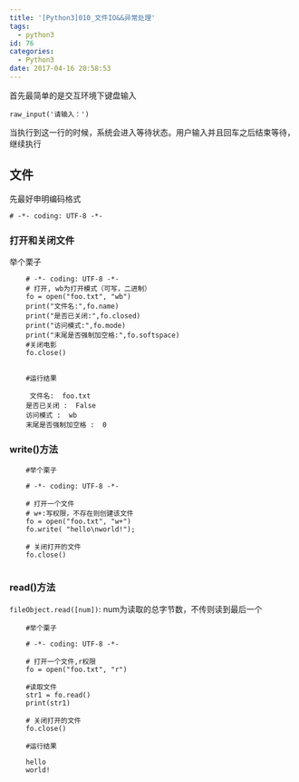 ```yaml
---
title: '[Python3]010_文件IO&&异常处理'
tags:
  - python3
id: 76
categories:
  - Python3
date: 2017-04-16 20:58:53
---
```


首先最简单的是交互环境下键盘输入

`raw_input('请输入：')`

当执行到这一行的时候，系统会进入等待状态。用户输入并且回车之后结束等待，继续执行

## 文件

先最好申明编码格式

`# -*- coding: UTF-8 -*-`

### 打开和关闭文件

举个栗子

```
    # -*- coding: UTF-8 -*-
    # 打开, wb为打开模式（可写，二进制）
    fo = open("foo.txt", "wb")
    print("文件名:",fo.name)
    print("是否已关闭:",fo.closed)
    print("访问模式:",fo.mode)
    print("末尾是否强制加空格:",fo.softspace)
    #关闭电影
    fo.close()
     

    #运行结果

     文件名:  foo.txt
    是否已关闭 :  False
    访问模式 :  wb
    末尾是否强制加空格 :  0

```

### write()方法

```
    #举个栗子

    # -*- coding: UTF-8 -*-

    # 打开一个文件
    # w+:写权限，不存在则创建该文件
    fo = open("foo.txt", "w+")
    fo.write( "hello\nworld!");

    # 关闭打开的文件
    fo.close()
     
```

### read()方法

`fileObject.read([num])`: num为读取的总字节数，不传则读到最后一个

```
    #举个栗子

    # -*- coding: UTF-8 -*-

    # 打开一个文件,r权限
    fo = open("foo.txt", "r")

    #读取文件
    str1 = fo.read()
    print(str1)

    # 关闭打开的文件
    fo.close()
   
    #运行结果

    hello
    world!
```